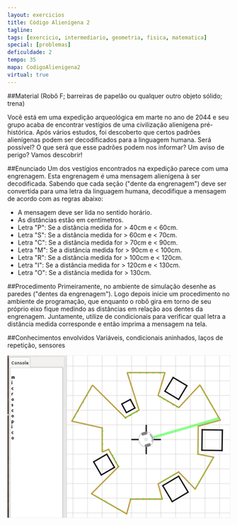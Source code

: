 ```yaml
---
layout: exercicios
title: Código Alienígena 2
tagline: 
tags: [exercicio, intermediario, geometria, fisica, matematica]
special: [problemas]
deficuldade: 2
tempo: 35
mapa: CodigoAlienigena2
virtual: true
---
```


##Material
(Robô F; barreiras de papelão ou qualquer outro objeto sólido; trena)

Você está em uma expedição arqueológica em marte no ano de 2044 e seu grupo acaba de encontrar vestígios de uma civilização alienígena pré-histórica. Após vários estudos, foi descoberto que certos padrões alienígenas podem ser decodificados para a linguagem humana. Será possível? O que será que esse padrões podem nos informar? Um aviso de perigo? Vamos descobrir!

##Enunciado
Um dos vestígios encontrados na expedição parece com uma engrenagem. Esta engrenagem é uma mensagem alienígena à ser decodificada. Sabendo que cada seção ("dente da engrenagem") deve ser convertida para uma letra da linguagem humana, decodifique a mensagem de acordo com as regras abaixo:

-	A mensagem deve ser lida no sentido horário.
-	As distâncias estão em centímetros.
-	Letra "P":  Se a distância medida for > 40cm e < 60cm.
-	Letra "S":  Se a distância medida for > 60cm e < 70cm.
-	Letra "C":  Se a distância medida for > 70cm e < 90cm.
-	Letra "M":  Se a distância medida for > 90cm e < 100cm.
-	Letra "R":  Se a distância medida for > 100cm e < 120cm.
-	Letra "I":  Se a distância medida for > 120cm e < 130cm.
-	Letra "O":  Se a distância medida for > 130cm.

##Procedimento
Primeiramente, no ambiente de simulação desenhe as paredes ("dentes da engrenagem"). Logo depois inicie um procedimento no ambiente de programação, que enquanto o robô gira em torno de seu próprio eixo fique medindo as distâncias em relação aos dentes da engrenagem. Juntamente, utilize de condicionais para verificar qual letra a distância medida corresponde e então imprima a mensagem na tela.

##Conhecimentos envolvidos
Variáveis, condicionais aninhados, laços de repetição, sensores

<center>
<img src="/assets/img/exercicios/codigo_alienigena_2.png">
</center>
